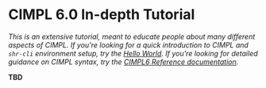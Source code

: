 # CIMPL 6.0 In-depth Tutorial
_This is an extensive tutorial, meant to educate people about many different aspects of CIMPL.  If you're looking for a quick introduction to CIMPL and `shr-cli` environment setup, try the [Hello World](cimpl6Tutorial_helloWorld.md).  If you're looking for detailed guidance on CIMPL syntax, try the [CIMPL6 Reference documentation](cimpl6Reference.md)._

**TBD**